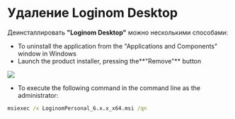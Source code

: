 # Удаление Loginom Desktop

Деинсталлировать **"Loginom Desktop"** можно несколькими способами:

* To uninstall the application from the "Applications and Components" window in Windows
* Launch the product installer, pressing the**"Remove"** button

![](../images/personal_msi_remove.png)

* To execute the following command in the command line as the administrator:

```cmd
msiexec /x LoginomPersonal_6.x.x_x64.msi /qn
```
